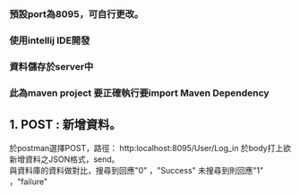 ### 預設port為8095，可自行更改。
### 使用intellij IDE開發
### 資料儲存於server中  
### 此為maven project 要正確執行要import Maven Dependency
## 1. POST : 新增資料。   
於postman選擇POST，路徑： http:localhost:8095/User/Log_in 
於body打上欲新增資料之JSON格式，send。    
與資料庫的資料做對比，搜尋到回應"0" ，"Success"
未搜尋到則回應"1" ，"failure"    
    

